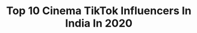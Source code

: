 ---
title: Top 10 Cinema TikTok Influencers In India In 2020
description: >-
  Find top cinema TikTok influencers in India in 2020. Most popular hashtags: #lalettan #duet #trending #amma.
platform: TikTok
profiles:
  - username: "thrissurkkari96"
    fullname: >-
      Veena Vaigha
    location: "India"
    followers: 62175
    engagement: 3525
    commentsToLikes: 0.096089
    id: cka9qvh7j8g0o0i78cirlfjrn
    verified: false
    hashtags: "#keralaponnu, #viralvideo"
  - username: "jude_thaadikaran"
    fullname: >-
      Dude
    location: "India"
    followers: 222746
    engagement: 2827
    commentsToLikes: 0.026930
    id: ck9gsxusikfuw0j78ll14dkam
    verified: false
    hashtags: "#jude, #amma, #vibe, #travaling"
  - username: "call_me_sai_rebel"
    fullname: >-
      SaIReBeL 👑 
    location: "India"
    followers: 42221
    engagement: 1711
    commentsToLikes: 0.043005
    id: cka8iw1doh7pz0i78bpnz4ows
    verified: false
    hashtags: "#kgfmovie, #happymothersday, #prabhasfan, #varuntej"
  - username: "mahesh_mangattu"
    fullname: >-
      Mahesh Pillai
    location: "India"
    followers: 101103
    engagement: 1500
    commentsToLikes: 0.042990
    id: ck99a2yebfvgh0j78omysxqtp
    verified: false
    hashtags: "#urumi, #chandrolsavam, #niecelove, #bilal"
  - username: "janathabablu"
    fullname: >-
      JanathaBablu SbjrNTR
    location: "India"
    followers: 83536
    engagement: 2565
    commentsToLikes: 0.019304
    id: ckae8ca1xl8f30i78xtehm7gl
    verified: false
    hashtags: "#masskabap, #janathamoviemakers, #rrr, #rrrmovie"
  - username: "chachuttanz"
    fullname: >-
      krishna ❤️
    location: "India"
    followers: 145083
    engagement: 1910
    commentsToLikes: 0.042117
    id: ck9ad650vvtsl0j78qmbzt3ur
    verified: false
    hashtags: "#mallutransition, #clearingdrafts, #angamalidiaries, #kaithi"
  - username: "rps_murugan"
    fullname: >-
      Kutty
    location: "India"
    followers: 496200
    engagement: 1214
    commentsToLikes: 0.018489
    id: ck9sm4mcbhda30j78qkg2x7mo
    verified: false
    hashtags: "#myownvoice, #writer"
  - username: "robinsondhi"
    fullname: >-
      Sukhpreet singh
    location: "India"
    followers: 3299
    engagement: 1532
    commentsToLikes: 0.051289
    id: ck9nov9kwvx810j78u2c8o7rh
    verified: false
    hashtags: "#blinkwithme, #punjabiuk, #haryanvi, #iphone"
  - username: "babysonia26"
    fullname: >-
      Baby Sonia
    location: "India"
    followers: 36296
    engagement: 1118
    commentsToLikes: 0.047363
    id: ck978v7xv9i9r0j78qite7s3i
    verified: false
    hashtags: "#muser, #mallumuser, #remo, #enthanuyire"
  - username: "anandu_nakshatra55"
    fullname: >-
      devil😍
    location: "India"
    followers: 356227
    engagement: 1986
    commentsToLikes: 0.014893
    id: ck8qoy43214780j78if1dux7z
    verified: false
    hashtags: "#duet, #trending"
---
